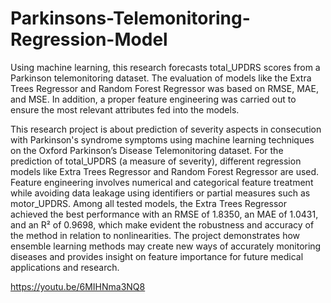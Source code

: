 # Parkinsons-Telemonitoring-Regression-Model
Using machine learning, this research forecasts total_UPDRS scores from a Parkinson telemonitoring dataset. The evaluation of models like the Extra Trees Regressor and Random Forest Regressor was based on RMSE, MAE, and MSE. In addition, a proper feature engineering was carried out to ensure the most relevant attributes fed into the models. 

This research project is about prediction of severity aspects in consecution with Parkinson's syndrome symptoms using machine learning techniques on the Oxford Parkinson’s Disease Telemonitoring dataset. For the prediction of total_UPDRS (a measure of severity), different regression models like Extra Trees Regressor and Random Forest Regressor are used. Feature engineering involves numerical and categorical feature treatment while avoiding data leakage using identifiers or partial measures such as motor_UPDRS. Among all tested models, the Extra Trees Regressor achieved the best performance with an RMSE of 1.8350, an MAE of 1.0431, and an R² of 0.9698, which make evident the robustness and accuracy of the method in relation to nonlinearities. The project demonstrates how ensemble learning methods may create new ways of accurately monitoring diseases and provides insight on feature importance for future medical applications and research.

https://youtu.be/6MIHNma3NQ8
